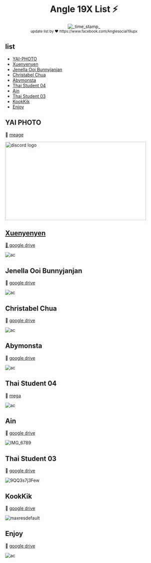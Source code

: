 <h1 align="center">Angle 19X List ⚡</h1> 
<div align="center">
  <!-- Last Updated -->
    <img src="https://img.shields.io/badge/Updated-Mar 14, 2019-blue.svg?longCache=true&style=flat-square"
      alt="_time_stamp_" />
</div>
<div align="center">
  <sub> update list by ❤ https://www.facebook.com/Anglesocial19upx
</div>

## list

- [YAI-PHOTO](#yai-photo)
- [Xuenyenyen](#xuenyenyen)
- [Jenella Ooi Bunnyjanjan](#jenella-ooi-bunnyjanjan)
- [Christabel Chua](#christabel-chua)
- [Abymonsta](#abymonsta)
- [Thai Student 04](#thai-student-04)
- [Ain](#ain)
- [Thai Student 03](#thai-student-03)
- [KookKik](#kookkik)
- [Enjoy](#enjoy)


## YAI PHOTO
:syringe:  [meage](https://mega.nz/#F!4Q8j2LIb!Gj9K2lDQ08EVlFGimkuhEQ) 

 <a href="https://mega.nz/#F!4Q8j2LIb!Gj9K2lDQ08EVlFGimkuhEQ">
  <img src="https://user-images.githubusercontent.com/48562464/54376456-b3bc5580-46b5-11e9-86e2-a8852cc3c692.png" alt="discord logo" width="450" height="250">




## Xuenyenyen
:syringe:  [google drive](https://drive.google.com/drive/folders/1RCyOn9kVO_sRizqUciNXonaaHYkJvl5m) 

![ac](https://user-images.githubusercontent.com/48562464/54379206-870b3c80-46bb-11e9-92b3-0f90d0538061.png)


## Jenella Ooi Bunnyjanjan
:syringe:  [google drive](https://drive.google.com/drive/folders/1Gz48vHXiF40temo0x_PlgIXin93Vs2cu) 

![ac](https://user-images.githubusercontent.com/48562464/54379384-dfdad500-46bb-11e9-8dc2-4a205ef3e7a8.png)

## Christabel Chua
:syringe:  [google drive](https://drive.google.com/drive/folders/1_SL9GJu1HXtJBmLKRMGCrTVFBnw4xMgz) 

![ac](https://user-images.githubusercontent.com/48562464/54379681-714a4700-46bc-11e9-95ef-8cbff7b238dd.png)

## Abymonsta
:syringe:  [google drive](https://drive.google.com/drive/folders/1Sq9i9bwUpHiMf156CdDMdU8MwvQ1VfCB) 

![ac](https://user-images.githubusercontent.com/48562464/54379920-f3d30680-46bc-11e9-8555-eb2ab4ee59bb.png)


## Thai Student 04
:syringe:  [mega](https://mega.nz/#F!m7ogSK7T!A4thBvj5BIU8mwkQ-h5Osg) 

![ac](https://user-images.githubusercontent.com/48562464/54380127-54fada00-46bd-11e9-8a6e-2bb00b7e9bca.png)

## Ain
:syringe:  [google drive](https://drive.google.com/drive/u/0/folders/1JXNA-j8G-UZbdSf3IX_bbJsaeFV0dWZA) 

![IMG_6789](https://user-images.githubusercontent.com/48562464/54380315-b753da80-46bd-11e9-8ab1-81ec46ad4419.JPG)


## Thai Student 03
:syringe:  [google drive](https://drive.google.com/drive/u/0/folders/1u8avZM2xfktRzshH2-JEHm88A43cfvuD) 

![9QQ3s7j3Few](https://user-images.githubusercontent.com/48562464/54380457-1ade0800-46be-11e9-8b79-13cd4190a85b.jpg)

## KookKik
:syringe:  [google drive](https://drive.google.com/drive/folders/1NQuG21BLCS0v-UnMw9e-FQGCAoNvXegP) 

![maxresdefault](https://user-images.githubusercontent.com/48562464/54380591-6d1f2900-46be-11e9-97d1-bf55863bf614.jpg)

## Enjoy
:syringe:  [google drive](https://drive.google.com/open?id=10SdjUJAWfGXCYBxbPC2_3-TYV5OUYKR-) 

![ac](https://user-images.githubusercontent.com/48562464/54380712-bf604a00-46be-11e9-918d-8c98f3ad6440.png)
